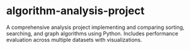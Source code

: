 # algorithm-analysis-project
A comprehensive analysis project implementing and comparing sorting, searching, and graph algorithms using Python. Includes performance evaluation across multiple datasets with visualizations.
